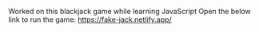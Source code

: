 Worked on this blackjack game while learning JavaScript
Open the below link to run the game:
https://fake-jack.netlify.app/
